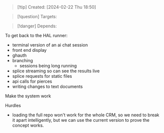
>[!tip] Created: [2024-02-22 Thu 18:50]

>[!question] Targets: 

>[!danger] Depends: 

To get back to the HAL runner:
- terminal version of an ai chat session
- front end display
- ghauth
- branching
	- sessions being long running
- splice streaming so can see the results live
- splice requests for static files
- api calls for pierces
- writing changes to text documents


Make the system work

Hurdles
- loading the full repo won't work for the whole CRM, so we need to break it apart intelligently, but we can use the current version to prove the concept works.